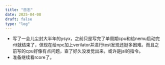 ```yaml
---
title: "日志"
date: 2025-04-08
draft: false
type: "log"
---
```

- 写了一会儿尘封大半年的ysyx，之前只是写完了单周期cpu和给nemu启动完rtt就结束了，但现在给npc加上verilator并进行test发现还挺多困难。而且之前写的cpu好像有点问题，查了好久没发觉出来，或许是jal的指令。
- 准备继续看rcore了。
